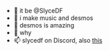 - 👋 it be @SlyceDF
- 👀 i make music and desmos
- 🌱 desmos is amazing
- 💞️ why
- 📫 slycedf on Discord, also [this](https://linktr.ee/slycedf)

<!---
SlyceDF/SlyceDF is a ✨ special ✨ repository because its `README.md` (this file) appears on your GitHub profile.
You can click the Preview link to take a look at your changes.
--->
